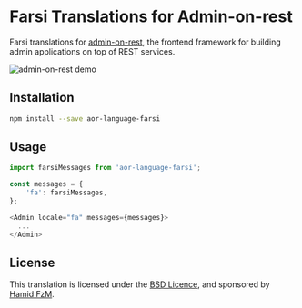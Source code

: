 # Farsi Translations for Admin-on-rest

Farsi translations for [admin-on-rest](https://github.com/marmelab/admin-on-rest), the frontend framework for building admin applications on top of REST services.

![admin-on-rest demo](http://static.marmelab.com/admin-on-rest.gif)

## Installation

```sh
npm install --save aor-language-farsi
```

## Usage

```js
import farsiMessages from 'aor-language-farsi';

const messages = {
    'fa': farsiMessages,
};

<Admin locale="fa" messages={messages}>
  ...
</Admin>
```

## License

This translation is licensed under the [BSD Licence](LICENSE), and sponsored by [Hamid FzM](https://hamidfzm.com).